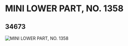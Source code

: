 # MINI LOWER PART, NO. 1358
## 34673
![MINI LOWER PART, NO. 1358](https://lc-www-live-s.legocdn.com/media/bricks/5/2/6197115.jpg)